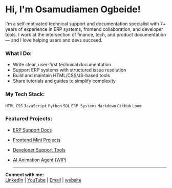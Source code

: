 # Hi, I'm Osamudiamen Ogbeide!

I'm a self-motivated technical support and documentation specialist with 7+ years of experience in ERP systems, frontend collaboration, and developer tools. I work at the intersection of finance, tech, and product documentation — and I love helping users and devs succeed.

### What I Do:
- Write clear, user-first technical documentation
- Support ERP systems with structured issue resolution
- Build and maintain HTML/CSS/JS-based tools
- Share tutorials and guides to simplify complexity

### My Tech Stack:
`HTML` `CSS` `JavaScript` `Python` `SQL` `ERP Systems` `Markdown` `GitHub` `Loom`

### Featured Projects:
- [ERP Support Docs](https://github.com/ogbeidemike/erp-support-docs.git)
- [Frontend Mini Projects](https://github.com/ogbeidemike/frontend-mini-projects.git)
- [Developer Support Tools](https://github.com/ogbeidemike/developer-support-tools.git)
- [AI Animation Agent (WIP)](https://github.com/ogbeidemike/ai-animation-agent.git)

  ---

**Connect with me:**  
[LinkedIn](https://www.linkedin.com/in/ogbeidemike/) | [YouTube](https://youtube.com/your-channel) | [Email](mailto:ogbeidemike038@gmail.com) | [website](https://ogbeidemike.github.io/portfolio-landing/)
